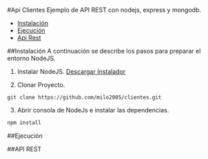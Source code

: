 #Api Clientes
Ejemplo de API REST con nodejs, express y mongodb.

 - [Instalación](#instalacion)
 - [Ejecución](#ejecucion)
 - [Api Rest](#api-rest)

##Instalación
A continuación se describe los pasos para preparar el entorno NodeJS.

1. Instalar NodeJS.
[Descargar Instalador](https://nodejs.org/en/)

2. Clonar Proyecto.
```
git clone https://github.com/milo2005/clientes.git
```

3. Abrir consola de NodeJs e instalar las dependencias.
```groovy
npm install
```

##Ejecución

##API REST
